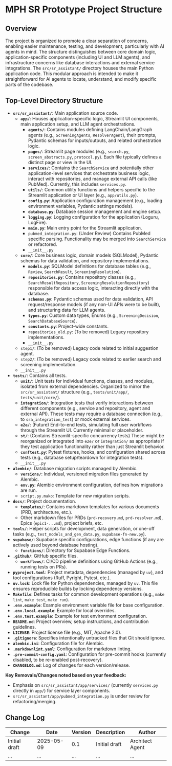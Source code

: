 # MPH SR Prototype Project Structure

## Overview

The project is organized to promote a clear separation of concerns, enabling easier maintenance, testing, and development, particularly with AI agents in mind. The structure distinguishes between core domain logic, application-specific components (including UI and LLM agents), and infrastructure concerns like database interactions and external service integrations. The `src/sr_assistant/` directory houses the main Python application code. This modular approach is intended to make it straightforward for AI agents to locate, understand, and modify specific parts of the codebase.

## Top-Level Directory Structure

- **`src/sr_assistant/`**: Main application source code.
  - **`app/`**: Houses application-specific logic, Streamlit UI components, main application setup, and LLM agent orchestrations.
    - **`agents/`**: Contains modules defining LangChain/LangGraph agents (e.g., `ScreeningAgents`, `ResolverAgent`), their prompts, Pydantic schemas for inputs/outputs, and related orchestration logic.
    - **`pages/`**: Streamlit page modules (e.g., `search.py`, `screen_abstracts.py`, `protocol.py`). Each file typically defines a distinct page or view in the UI.
    - **`services/`**: Contains the `SearchService` and potentially other application-level services that orchestrate business logic, interact with repositories, and manage external API calls (like PubMed). Currently, this includes `services.py`.
    - **`utils/`**: Common utility functions and helpers specific to the Streamlit application or UI layer (e.g., `app/utils.py`).
    - **`config.py`**: Application configuration management (e.g., loading environment variables, Pydantic settings models).
    - **`database.py`**: Database session management and engine setup.
    - **`logging.py`**: Logging configuration for the application (Loguru, LogFire).
    - **`main.py`**: Main entry point for the Streamlit application.
    - `pubmed_integration.py`: (Under Review) Contains PubMed specific parsing. Functionality may be merged into `SearchService` or refactored.
    - `__init__.py`
  - **`core/`**: Core business logic, domain models (SQLModel), Pydantic schemas for data validation, and repository implementations.
    - **`models.py`**: SQLModel definitions for database tables (e.g., `Review`, `SearchResult`, `ScreeningResolution`).
    - **`repositories.py`**: Contains repository classes (e.g., `SearchResultRepository`, `ScreeningResolutionRepository`) responsible for data access logic, interacting directly with the database.
    - **`schemas.py`**: Pydantic schemas used for data validation, API request/response models (if any non-UI APIs were to be built), and structuring data for LLM agents.
    - **`types.py`**: Custom data types, Enums (e.g., `ScreeningDecision`, `SearchDatabaseSource`).
    - **`constants.py`**: Project-wide constants.
    - `repositories_old.py`: (To be removed) Legacy repository implementations.
    - `__init__.py`
  - `step1/`: (To be removed) Legacy code related to initial suggestion agent.
  - `step2/`: (To be removed) Legacy code related to earlier search and screening implementation.
  - `__init__.py`
- **`tests/`**: Contains all tests.
  - **`unit/`**: Unit tests for individual functions, classes, and modules, isolated from external dependencies. Organized to mirror the `src/sr_assistant/` structure (e.g., `tests/unit/app/`, `tests/unit/core/`).
  - **`integration/`**: Integration tests that verify interactions between different components (e.g., service and repository, agent and external API). These tests may require a database connection (e.g., to `sra_integration_test`) or mock external services.
  - **`e2e/`**: (Future) End-to-end tests, simulating full user workflows through the Streamlit UI. Currently minimal or placeholder.
  - **`st/`**: (Contains Streamlit-specific concurrency tests) These might be reorganized or integrated into `e2e/` or `integration/` as appropriate if they test application functionality rather than just Streamlit behavior.
  - **`conftest.py`**: Pytest fixtures, hooks, and configuration shared across tests (e.g., database setup/teardown for integration tests).
  - `__init__.py`
- **`alembic/`**: Database migration scripts managed by Alembic.
  - **`versions/`**: Individual, versioned migration files generated by Alembic.
  - **`env.py`**: Alembic environment configuration, defines how migrations are run.
  - `script.py.mako`: Template for new migration scripts.
- **`docs/`**: Project documentation.
  - **`templates/`**: Contains markdown templates for various documents (PRD, architecture, etc.).
  - Other markdown files for PRDs (`prd-recovery.md`, `prd-resolver.md`), Epics (`epic1-...md`), project briefs, etc.
- **`tools/`**: Helper scripts for development, data generation, or one-off tasks (e.g., `test_models_and_gen_data.py`, `supabase-fn-new.py`).
- **`supabase/`**: Supabase specific configurations, edge functions (if any are actively used beyond database hosting).
  - **`functions/`**: Directory for Supabase Edge Functions.
- **`.github/`**: GitHub specific files.
  - **`workflows/`**: CI/CD pipeline definitions using GitHub Actions (e.g., running tests on PRs).
- **`pyproject.toml`**: Project metadata, dependencies (managed by `uv`), and tool configurations (Ruff, Pyright, Pytest, etc.).
- **`uv.lock`**: Lock file for Python dependencies, managed by `uv`. This file ensures reproducible builds by locking dependency versions.
- **`Makefile`**: Defines tasks for common development operations (e.g., `make lint`, `make test`, `make run`).
- **`.env.example`**: Example environment variable file for base configuration.
- **`.env.local.example`**: Example for local overrides.
- **`.env.test.example`**: Example for test environment configuration.
- **`README.md`**: Project overview, setup instructions, and contribution guidelines.
- **`LICENSE`**: Project license file (e.g., MIT, Apache 2.0).
- **`.gitignore`**: Specifies intentionally untracked files that Git should ignore.
- **`alembic.ini`**: Configuration file for Alembic.
- **`.markdownlint.yaml`**: Configuration for markdown linting.
- **`.pre-commit-config.yaml`**: Configuration for pre-commit hooks (currently disabled, to be re-enabled post-recovery).
- **`CHANGELOG.md`**: Log of changes for each version/release.

**Key Removals/Changes noted based on your feedback:**

- Emphasis on `src/sr_assistant/app/services/` (currently `services.py` directly in `app/`) for service layer components.
- `src/sr_assistant/app/pubmed_integration.py` is under review for refactoring/merging.

## Change Log

| Change        | Date       | Version | Description   | Author          |
| ------------- | ---------- | ------- | ------------- | --------------- |
| Initial draft | 2025-05-09 | 0.1     | Initial draft | Architect Agent |
| ...           | ...        | ...     | ...           | ...             |
